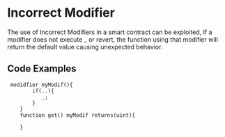 # Incorrect Modifier
The use of Incorrect Modifiers in a smart contract can be exploited, If a modifier does not execute _ or revert, the function using that modifier will return the default value causing unexpected behavior.

## Code Examples
```
 modidfier myModif(){
        if(..){
           _;
        }
    }
    function get() myModif returns(uint){

    }
```
